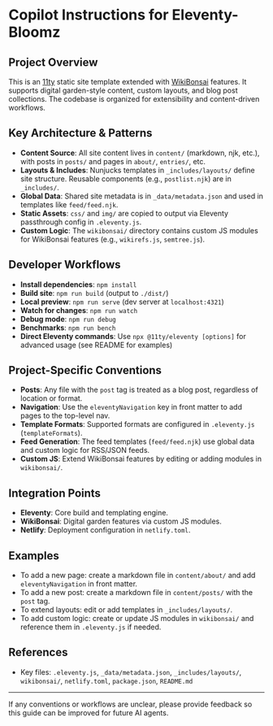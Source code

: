 # Copilot Instructions for Eleventy-Bloomz

## Project Overview

This is an [11ty](https://www.11ty.dev/) static site template extended with [WikiBonsai](https://github.com/wikibonsai/wikibonsai) features. It supports digital garden-style content, custom layouts, and blog post collections. The codebase is organized for extensibility and content-driven workflows.

## Key Architecture & Patterns

- **Content Source**: All site content lives in `content/` (markdown, njk, etc.), with posts in `posts/` and pages in `about/`, `entries/`, etc.
- **Layouts & Includes**: Nunjucks templates in `_includes/layouts/` define site structure. Reusable components (e.g., `postlist.njk`) are in `_includes/`.
- **Global Data**: Shared site metadata is in `_data/metadata.json` and used in templates like `feed/feed.njk`.
- **Static Assets**: `css/` and `img/` are copied to output via Eleventy passthrough config in `.eleventy.js`.
- **Custom Logic**: The `wikibonsai/` directory contains custom JS modules for WikiBonsai features (e.g., `wikirefs.js`, `semtree.js`).

## Developer Workflows

- **Install dependencies**: `npm install`
- **Build site**: `npm run build` (output to `./dist/`)
- **Local preview**: `npm run serve` (dev server at `localhost:4321`)
- **Watch for changes**: `npm run watch`
- **Debug mode**: `npm run debug`
- **Benchmarks**: `npm run bench`
- **Direct Eleventy commands**: Use `npx @11ty/eleventy [options]` for advanced usage (see README for examples)

## Project-Specific Conventions

- **Posts**: Any file with the `post` tag is treated as a blog post, regardless of location or format.
- **Navigation**: Use the `eleventyNavigation` key in front matter to add pages to the top-level nav.
- **Template Formats**: Supported formats are configured in `.eleventy.js` (`templateFormats`).
- **Feed Generation**: The feed templates (`feed/feed.njk`) use global data and custom logic for RSS/JSON feeds.
- **Custom JS**: Extend WikiBonsai features by editing or adding modules in `wikibonsai/`.

## Integration Points

- **Eleventy**: Core build and templating engine.
- **WikiBonsai**: Digital garden features via custom JS modules.
- **Netlify**: Deployment configuration in `netlify.toml`.

## Examples

- To add a new page: create a markdown file in `content/about/` and add `eleventyNavigation` in front matter.
- To add a new post: create a markdown file in `content/posts/` with the `post` tag.
- To extend layouts: edit or add templates in `_includes/layouts/`.
- To add custom logic: create or update JS modules in `wikibonsai/` and reference them in `.eleventy.js` if needed.

## References

- Key files: `.eleventy.js`, `_data/metadata.json`, `_includes/layouts/`, `wikibonsai/`, `netlify.toml`, `package.json`, `README.md`

---

If any conventions or workflows are unclear, please provide feedback so this guide can be improved for future AI agents.
